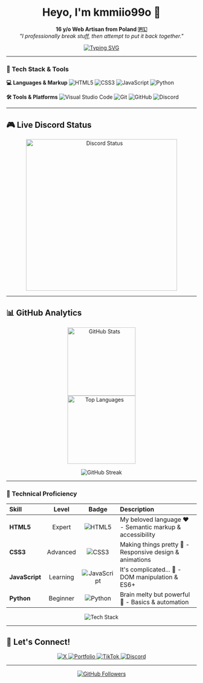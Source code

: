 <h1 align="center">
  Heyo, I'm kmmiio99o 👋
</h1>

<p align="center">
  <b>16 y/o Web Artisan from Poland 🇵🇱</b><br>
  <i>"I professionally break stuff, then attempt to put it back together."</i>
</p>

<p align="center">
  <a href="https://git.io/typing-svg">
    <img src="https://readme-typing-svg.demolab.com?font=Fira+Code&weight=700&size=28&duration=3800&pause=800&color=8A2BE2&center=true&vCenter=true&width=500&height=50&lines=HTML+Specialist;CSS+Artist;JavaScript+Explorer;Python+Dabbler;Problem+Solver" alt="Typing SVG" />
  </a>
</p>

---

### 🧰 Tech Stack & Tools

**💻 Languages & Markup**
![HTML5](https://img.shields.io/badge/HTML5-E34F26?style=for-the-badge&logo=html5&logoColor=white)
![CSS3](https://img.shields.io/badge/CSS3-1572B6?style=for-the-badge&logo=css3&logoColor=white)
![JavaScript](https://img.shields.io/badge/JavaScript-F7DF1E?style=for-the-badge&logo=javascript&logoColor=black)
![Python](https://img.shields.io/badge/Python-3776AB?style=for-the-badge&logo=python&logoColor=white)

**🛠️ Tools & Platforms**
![Visual Studio Code](https://img.shields.io/badge/VS_Code-007ACC?style=for-the-badge&logo=visual-studio-code&logoColor=white)
![Git](https://img.shields.io/badge/Git-F05032?style=for-the-badge&logo=git&logoColor=white)
![GitHub](https://img.shields.io/badge/GitHub-181717?style=for-the-badge&logo=github&logoColor=white)
![Discord](https://img.shields.io/badge/Discord-5865F2?style=for-the-badge&logo=discord&logoColor=white)

---

## 🎮 Live Discord Status

<p align="center">
  <a href="https://discord.com/users/879393496627306587">
    <img src="https://lanyard-profile-readme.vercel.app/api/879393496627306587?theme=dark&bg=1a1b27&animated=true&hideDiscrim=true&borderRadius=15px&idleMessage=Probably%20breaking%20something..." alt="Discord Status" width="400"/>
  </a>
</p>

---

## 📊 GitHub Analytics

<p align="center">
  <img height="180em" src="https://github-readme-stats.vercel.app/api?username=kmmiio99o&show_icons=true&theme=radical" alt="GitHub Stats" />
  <br><img height="180em" src="https://github-readme-stats.vercel.app/api/top-langs/?username=kmmiio99o&layout=compact&theme=radical" alt="Top Languages" />
</p>

<p align="center">
  <img src="https://github-readme-streak-stats.herokuapp.com/?user=kmmiio99o&theme=radical" alt="GitHub Streak" />
</p>

---
### 🚀 Technical Proficiency

<div align="center">

| Skill | Level | Badge | Description |
|:------|:-----:|:-----:|:------------|
| **HTML5** | Expert | ![HTML5](https://img.shields.io/badge/HTML5-Expert-E34F26?style=flat-square&logo=html5&logoColor=white) | My beloved language ❤️ - Semantic markup & accessibility |
| **CSS3** | Advanced | ![CSS3](https://img.shields.io/badge/CSS3-Advanced-1572B6?style=flat-square&logo=css3&logoColor=white) | Making things pretty 🎨 - Responsive design & animations |
| **JavaScript** | Learning | ![JavaScript](https://img.shields.io/badge/JavaScript-Learning-F7DF1E?style=flat-square&logo=javascript&logoColor=black) | It's complicated... 🤔 - DOM manipulation & ES6+ |
| **Python** | Beginner | ![Python](https://img.shields.io/badge/Python-Beginner-3776AB?style=flat-square&logo=python&logoColor=white) | Brain melty but powerful 🐍 - Basics & automation |

</div>

<p align="center">
  <img src="https://skillicons.dev/icons?i=html,css,js,python,git,vscode&theme=dark&perline=6" alt="Tech Stack">
</p>

---
## 🔗 Let's Connect!

<p align="center">
  <a href="https://x.com/kmmiio99o">
    <img src="https://img.shields.io/badge/X-000000?style=for-the-badge&logo=x&logoColor=white" alt="X"/>
  </a>
  <a href="https://kmmiio99o.pages.dev">
    <img src="https://img.shields.io/badge/Portfolio-181717?style=for-the-badge&logo=github&logoColor=white" alt="Portfolio"/>
  </a>
  <a href="https://www.tiktok.com/@kmmiio99o.dev">
    <img src="https://img.shields.io/badge/TikTok-000000?style=for-the-badge&logo=tiktok&logoColor=white" alt="TikTok"/>
  </a>
  <a href="https://discord.com/users/879393496627306587">
    <img src="https://img.shields.io/badge/Discord-5865F2?style=for-the-badge&logo=discord&logoColor=white" alt="Discord"/>
  </a>
</p>

---

<p align="center">
  <a href="https://github.com/kmmiio99o?tab=followers">
    <img src="https://img.shields.io/github/followers/kmmiio99o?label=Follow&style=social&color=8A2BE2" alt="GitHub Followers">
  </a>
</p>
